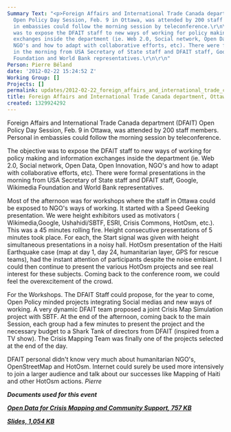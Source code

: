 ```yaml
---
Summary Text: "<p>Foreign Affairs and International Trade Canada department (DFAIT)
  Open Policy Day Session, Feb. 9 in Ottawa, was attended by 200 staff members. Personal
  in embassies could follow the morning session by teleconference.\r\n\r\n<p>The objective
  was to expose the DFAIT staff to new ways of working for policy making and information
  exchanges inside the department (ie. Web 2.0, Social network, Open Data, Open Innovation,
  NGO's and how to adapt with collaborative efforts, etc). There were formal presentations
  in the morning from USA Secretary of State staff and DFAIT staff, Google, Wikimedia
  Foundation and World Bank representatives.\r\n\r\n"
Person: Pierre Béland
date: '2012-02-22 15:24:52 Z'
Working Group: []
Projects: []
permalink: updates/2012-02-22_foreign_affairs_and_international_trade_canada_department_ottawa
title: Foreign Affairs and International Trade Canada department, Ottawa
created: 1329924292
---
```

<p>Foreign Affairs and International Trade Canada department (DFAIT) Open Policy Day Session, Feb. 9 in Ottawa, was attended by 200 staff members. Personal in embassies could follow the morning session by teleconference.</p><p>The objective was to expose the DFAIT staff to new ways of working for policy making and information exchanges inside the department (ie. Web 2.0, Social network, Open Data, Open Innovation, NGO's and how to adapt with collaborative efforts, etc). There were formal presentations in the morning from USA Secretary of State staff and DFAIT staff, Google, Wikimedia Foundation and World Bank representatives.<!--break--></p><p>Most of the afternoon was for workshops where the staff in Ottawa could be exposed to NGO's ways of working. It started with a Speed Geeking presentation. We were height exhibitors used as motivators ( Wikimedia,Google, Ushahidi/SBTF, ESRI, Crisis Commons, HotOsm, etc.). This was a 45 minutes rolling fire. Height consecutive presentations of 5 minutes took place. For each, the Start signal was given with height simultaneous presentations in a noisy hall. HotOsm presentation of the Haiti Earthquake case (map at day 1, day 24, humanitarian layer, GPS for rescue teams), had the instant attention of participants despite the noise embiant. I could then continue to present the various HotOsm projects and see real interest for these subjects. Coming back to the conference room, we could feel the overexcitement of the crowd.</p><p>For the Workshops. The DFAIT Staff could propose, for the year to come, Open Policy minded projects integrating Social medias and new ways of working. A very dynamic DFAIT team proposed a joint Crisis Map Simulation project with SBTF. At the end of the afternoon, coming back to the main Session, each group had a few minutes to present the project and the necessary budget to a Shark Tank of directors from DFAIT (inspired from a TV show). The Crisis Mapping Team was finally one of the projects selected at the end of the day.</p><p>DFAIT personal didn't know very much about humanitarian NGO's, OpenStreetMap and HotOsm. Internet could surely be used more intensively to join a larger audience and talk about our successes like Mapping of Haiti and other HotOsm actions. <em>Pierre</em></p><p><em><em><strong>Documents used for this event</strong></em></em></p><p><em><em><strong><strong><a href="http://pierzen.dev.openstreetmap.org/hot/documents/HOTCrisisMappingForeignAffairsandInternationalTradeCanada-2012-02-09.pdf"> <em>Open Data for Crisis Mapping and Community Support<em>, 757 KB</em></em></a></strong></strong></em></em></p><p><em><em><strong><strong><em><em><a href="http://pierzen.dev.openstreetmap.org/hot/documents/HOTCrisisMappingForeignAffairsandInternationalTradeCanada-Slides-2012-02-09.ppt"> Slides, 1,054 KB</a> </em></em></strong></strong></em></em></p>
